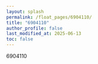 ```yaml
---
layout: splash
permalink: /float_pages/6904110/
title: "6904110"
author_profile: false
last_modified_at: 2025-06-13
toc: false
---
```

 
6904110

